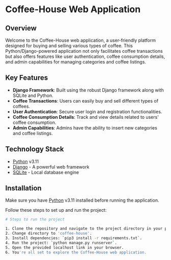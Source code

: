 # Coffee-House Web Application

## Overview

Welcome to the Coffee-House web application, a user-friendly platform designed for buying and selling various types of coffee. This Python/Django-powered application not only facilitates coffee transactions but also offers features like user authentication, coffee consumption details, and admin capabilities for managing categories and coffee listings.

## Key Features

- **Django Framework**: Built using the robust Django framework along with SQLite and Python.
- **Coffee Transactions**: Users can easily buy and sell different types of coffees.
- **User Authentication**: Secure user login and registration functionalities.
- **Coffee Consumption Details**: Track and view details related to users' coffee consumption.
- **Admin Capabilities**: Admins have the ability to insert new categories and coffee listings.

## Technology Stack

- [Python](https://www.python.org/) v3.11
- [Django](https://docs.djangoproject.com/en/4.2/) - A powerful web framework
- [SQLite](https://www.sqlite.org/docs.html) - Local database engine

## Installation

Make sure you have [Python](https://www.python.org/) v3.11 installed before running the application.

Follow these steps to set up and run the project:

```sh
# Steps to run the project

1. Clone the repository and navigate to the project directory in your preferred terminal.
2. Change directory to 'coffee-house'.
3. Install dependencies: `pip3 install -r requirements.txt`.
4. Run the project: `python manage.py runserver`.
5. Open the provided localhost link in your browser.
6. You're all set to explore the Coffee-House web application.

